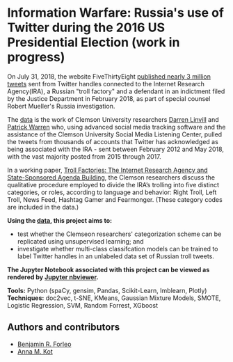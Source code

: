 # Information Warfare: Russia's use of Twitter during the 2016 US Presidential Election (work in progress)

On July 31, 2018, the website FiveThirtyEight [published nearly 3 million tweets](https://fivethirtyeight.com/features/why-were-sharing-3-million-russian-troll-tweets/) sent from Twitter handles connected to the Internet Research Agency(IRA), a Russian "troll factory" and a defendant in an indictment filed by the Justice Department in February 2018, as part of special counsel Robert Mueller's Russia investigation. 

The [data](https://github.com/fivethirtyeight/russian-troll-tweets/) is the work of Clemson University researchers [Darren Linvill](https://www.clemson.edu/cbshs/faculty-staff/profiles/darrenl) and [Patrick Warren](http://pwarren.people.clemson.edu/) who, using advanced social media tracking software and the assistance of the Clemson University Social Media Listening Center, pulled the tweets from thousands of accounts that Twitter has acknowledged as being associated with the IRA - sent between February 2012 and May 2018, with the vast majority posted from 2015 through 2017.

In a working paper, [Troll Factories: The Internet Research Agency and State-Sponsored Agenda Building](http://pwarren.people.clemson.edu/Linvill_Warren_TrollFactory.pdf), the Clemson researchers discuss the qualitative procedure employed to divide the IRA’s trolling into five distinct categories, or roles, according to language and behavior: Right Troll, Left Troll, News Feed, Hashtag Gamer and Fearmonger. (These category codes are included in the data.)

**Using the [data](https://github.com/fivethirtyeight/russian-troll-tweets/), this project aims to:**

* test whether the Clemseon researchers' categorization scheme can be replicated using unsupervised learning; and
* investigate whether multi-class classifcation models can be trained to label Twitter handles in an unlabeled data set of Russian troll tweets. 

**The Jupyter Notebook associated with this project can be viewed as rendered by [Jupyter nbviewer](https://nbviewer.jupyter.org/github/benforleo/disinformation_project/blob/master/labeled_tweets.ipynb).**

**Tools:** Python (spaCy, gensim, Pandas, Scikit-Learn, Imblearn, Plotly) 
**Techniques:** doc2vec, t-SNE, KMeans, Gaussian Mixture Models, SMOTE, Logistic Regression, SVM, Random Forrest, XGboost

## Authors and contributors
* [Benjamin R. Forleo](https://github.com/benforleo)
* [Anna M. Kot](https://github.com/kotanna)
